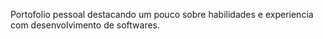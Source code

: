 Portofolio pessoal destacando um pouco sobre habilidades e experiencia com desenvolvimento de softwares.
